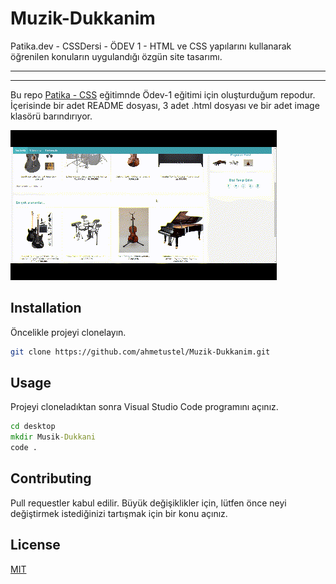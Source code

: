 # Muzik-Dukkanim

Patika.dev - CSSDersi - ÖDEV 1 - HTML ve CSS yapılarını kullanarak öğrenilen konuların uygulandığı özgün site tasarımı.

---

---

Bu repo [Patika - CSS](https://app.patika.dev/courses/css/odev1) eğitimnde Ödev-1 eğitimi için oluşturduğum repodur. İçerisinde bir adet README dosyası, 3 adet .html dosyası ve bir adet image klasörü barındırıyor.

![Gif](/image/CSS-Odev_1.gif)

## Installation

Öncelikle projeyi clonelayın.

```bash
git clone https://github.com/ahmetustel/Muzik-Dukkanim.git
```

## Usage

Projeyi cloneladıktan sonra Visual Studio Code programını açınız.

```cmd
cd desktop
mkdir Musik-Dukkani
code .
```

## Contributing

Pull requestler kabul edilir. Büyük değişiklikler için, lütfen önce neyi değiştirmek istediğinizi tartışmak için bir konu açınız.

## License

[MIT](https://choosealicense.com/licenses/mit/)
